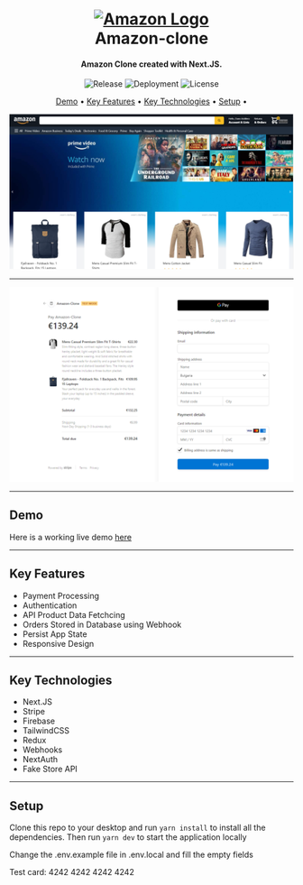 <h1 align="center">
  <a href="https://amazon-clone-pied.vercel.app/">
      <img width="200px" src="https://upload.wikimedia.org/wikipedia/commons/thumb/a/a9/Amazon_logo.svg/1000px-Amazon_logo.svg.png" alt="Amazon Logo" />
  </a>
  <br />
  Amazon-clone
  <br />
</h1>

<h4 align="center">
   Amazon Clone created with Next.JS</a>.
</h4>

<p align="center">
   <img src="https://img.shields.io/github/v/release/DAJAKMPM/amazon-clone" alt="Release" />
   <img src="https://vercelbadge.vercel.app/api/DAJAKMPM/amazon-clone" alt="Deployment" />
   <img src="https://img.shields.io/github/license/DAJAKMPM/amazon-clone" alt="License" />
</p>

<p align="center">
  <a href="#demo">Demo</a> •
  <a href="#key-features">Key Features</a> •
  <a href="#key-technologies">Key Technologies</a> •
  <a href="#setup">Setup</a> •
</p>

![Template Screenshot](public/app.png?raw=true "Template Screenshot")

---

<img src="https://raw.githubusercontent.com/MartsTech/amazon-clone/main/public/images/stripe.png" alt="Stripe" />

---

## Demo
Here is a working live demo [here](https://amazon-clone-pied.vercel.app/)  

---

## Key Features

- Payment Processing
- Authentication
- API Product Data Fetchcing
- Orders Stored in Database using Webhook
- Persist App State
- Responsive Design

---

## Key Technologies

- Next.JS
- Stripe
- Firebase
- TailwindCSS
- Redux
- Webhooks
- NextAuth
- Fake Store API

---

## Setup

Clone this repo to your desktop and run `yarn install` to install all the dependencies.
Then run `yarn dev` to start the application locally

Change the .env.example file in .env.local and fill the empty fields

Test card: 4242 4242 4242 4242


